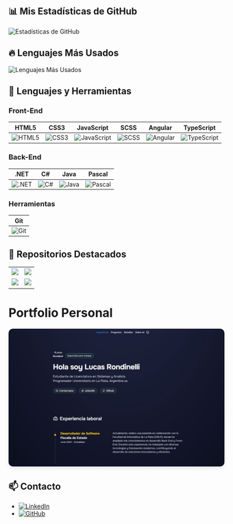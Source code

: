 ## 📊 Mis Estadísticas de GitHub 
![Estadísticas de GitHub](https://github-readme-stats.vercel.app/api?username=LRondinelli04&show_icons=true&theme=dark&count_private=true&cache_seconds=1800)
      
## 🔥 Lenguajes Más Usados
![Lenguajes Más Usados](https://github-readme-stats.vercel.app/api/top-langs/?username=LRondinelli04&layout=compact&theme=dark&count_private=true&size_weight=0.5&count_weight=0.5&langs_count=50)      
    

## 🔧 Lenguajes y Herramientas

### Front-End
| HTML5 | CSS3 | JavaScript | SCSS | Angular | TypeScript |
|-------|-------|------------|------|---------|------------|
| ![HTML5](https://img.shields.io/badge/HTML5-E34F26?style=for-the-badge&logo=html5&logoColor=white) | ![CSS3](https://img.shields.io/badge/CSS3-1572B6?style=for-the-badge&logo=css3&logoColor=white) | ![JavaScript](https://img.shields.io/badge/JavaScript-F7DF1E?style=for-the-badge&logo=javascript&logoColor=black) | ![SCSS](https://img.shields.io/badge/SCSS-CC6699?style=for-the-badge&logo=sass&logoColor=white) | ![Angular](https://img.shields.io/badge/Angular-DD0031?style=for-the-badge&logo=angular&logoColor=white) | ![TypeScript](https://img.shields.io/badge/TypeScript-007ACC?style=for-the-badge&logo=typescript&logoColor=white) |

### Back-End
| .NET | C# | Java | Pascal |
|------|----|------|--------|
| ![.NET](https://img.shields.io/badge/.NET-5C2D91?style=for-the-badge&logo=.net&logoColor=white) | ![C#](https://img.shields.io/badge/C%23-239120?style=for-the-badge&logo=c-sharp&logoColor=white) | ![Java](https://img.shields.io/badge/Java-ED8B00?style=for-the-badge&logo=openjdk&logoColor=white) | ![Pascal](https://img.shields.io/badge/Pascal-00599C?style=for-the-badge&color=%2300599C) |

### Herramientas
| Git |
|-----|
| ![Git](https://img.shields.io/badge/Git-F05032?style=for-the-badge&logo=git&logoColor=white) |

## 📁 Repositorios Destacados

<table>
  <tr>
    <td>
      <a href="https://github.com/LRondinelli04/Desarrollo_Web">
        <img src="https://github-readme-stats.vercel.app/api/pin/?username=LRondinelli04&repo=Desarrollo_Web&theme=dark" />
      </a>
    </td>
    <td>
      <a href="https://github.com/LRondinelli04/Licenciatura-en-Sistemas_APU">
        <img src="https://github-readme-stats.vercel.app/api/pin/?username=LRondinelli04&repo=Licenciatura-en-Sistemas_APU&theme=dark" />
      </a>
    </td>
  </tr>
  <tr>
    <td>
      <a href="https://github.com/LRondinelli04/Fiscalia-de-Estado">
        <img src="https://github-readme-stats.vercel.app/api/pin/?username=LRondinelli04&repo=Fiscalia-de-Estado&theme=dark" />
      </a>
    </td>
    <td>
      <a href="https://github.com/LRondinelli04/porfolio.dev">
        <img src="https://github-readme-stats.vercel.app/api/pin/?username=LRondinelli04&repo=porfolio.dev&theme=dark" />
    </td>
  </tr>
</table>

# Portfolio Personal

<div align="center" style="margin: 20px 0;">
  <a href="https://portfolio-dev-nine-pi.vercel.app/">
    <img src="./public/portfolio.jpg" alt="Portfolio de LRondinelli04" style="max-width: 100%; height: auto; border-radius: 10px; box-shadow: 0 4px 8px rgba(0, 0, 0, 0.1); transition: transform 0.3s ease, box-shadow 0.3s ease;">
  </a>
  <p></p>
</div>

## 📫 Contacto
- [![LinkedIn](https://img.shields.io/badge/LinkedIn-0077B5?style=for-the-badge&logo=linkedin&logoColor=white)](https://www.linkedin.com/in/lucas-rondinelli-9b83a9267)
- [![GitHub](https://img.shields.io/badge/GitHub-181717?style=for-the-badge&logo=github&logoColor=white)](https://github.com/LRondinelli04)





